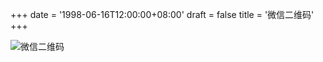 +++
date = '1998-06-16T12:00:00+08:00'
draft = false
title = '微信二维码'
+++

![微信二维码](https://res.cloudinary.com/dbsadrsxp/image/upload/v1736176522/2025-01-06-%E5%BE%AE%E4%BF%A1%E4%BA%8C%E7%BB%B4%E7%A0%81.pic_tw61hc.jpg)

